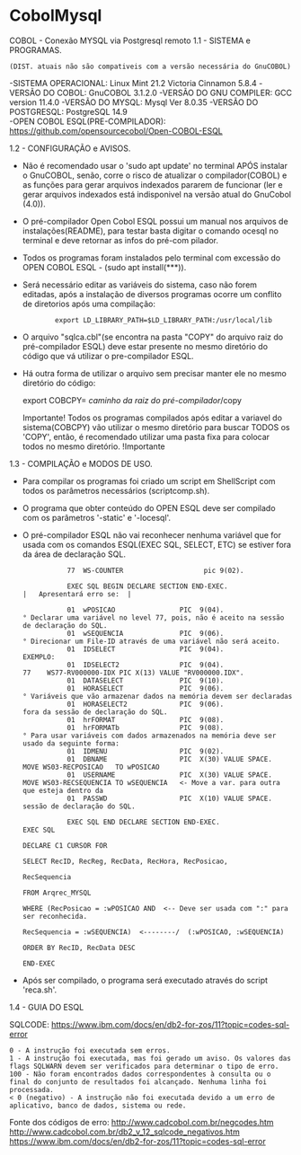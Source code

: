# CobolMysql
COBOL - Conexão MYSQL via Postgresql remoto
1.1 - SISTEMA e PROGRAMAS.
    
    (DIST. atuais não são compativeis com a versão necessária do GnuCOBOL)

  -SISTEMA OPERACIONAL: Linux Mint 21.2 Victoria Cinnamon 5.8.4 
  -VERSÃO DO COBOL: GnuCOBOL 3.1.2.0
  -VERSÃO DO GNU COMPILER: GCC version 11.4.0
  -VERSÃO DO MYSQL: Mysql  Ver 8.0.35
  -VERSÃO DO POSTGRESQL: PostgreSQL 14.9    
  -OPEN COBOL ESQL(PRE-COMPILADOR): https://github.com/opensourcecobol/Open-COBOL-ESQL



1.2 - CONFIGURAÇÃO e AVISOS.

 -  Não é recomendado usar o 'sudo apt update' no terminal APÓS instalar o GnuCOBOL, senão, corre o risco de atualizar o compilador(COBOL) e as funções para gerar arquivos indexados
    pararem de funcionar (ler e gerar arquivos indexados está indisponivel na versão atual do GnuCobol (4.0)).    
 -  O pré-compilador Open Cobol ESQL possui um manual nos arquivos de instalações(README), para testar basta digitar o comando ocesql no terminal e deve retornar as infos do pré-com
    pilador.  
 -  Todos os programas foram instalados pelo terminal com excessão do OPEN COBOL ESQL - (sudo apt install(***)).

 -  Será necessário editar as variáveis do sistema, caso não forem editadas, após a instalação de diversos programas ocorre um conflito de diretorios após uma compilação:

                                                                      
                export LD_LIBRARY_PATH=$LD_LIBRARY_PATH:/usr/local/lib
               

    
 -  O arquivo "sqlca.cbl"(se encontra na pasta "COPY" do arquivo raiz do pré-compilador ESQL) deve estar presente no mesmo diretório do código que vá utilizar o pre-compilador ESQL.
 -  Há outra forma de utilizar o arquivo sem precisar manter ele no mesmo diretório do código:

     export COBCPY= *caminho da raiz do pré-compilador*/copy
                
    Importante!
            Todos os programas compilados após editar a variavel do sistema(COBCPY) vão utilizar 
            o mesmo diretório para buscar TODOS os 'COPY', então, é recomendado utilizar uma pasta
            fixa para colocar todos no mesmo diretório.
    !Importante






1.3 - COMPILAÇÃO e MODOS DE USO. 

 -  Para compilar os programas foi criado um script em ShellScript com todos os parâmetros necessários (scriptcomp.sh).
 -  O programa que obter conteúdo do OPEN ESQL deve ser compilado com os parâmetros '-static' e '-locesql'.

 -  O pré-compilador ESQL não vai reconhecer nenhuma variável que for usada com os comandos ESQL(EXEC SQL, SELECT, ETC) se estiver fora da área de declaração SQL.  
                                                                                                
                   77  WS-COUNTER                    pic 9(02).                              
                   
                   EXEC SQL BEGIN DECLARE SECTION END-EXEC.                                         |   Apresentará erro se:  |

                   01  wPOSICAO                PIC  9(04).                        ° Declarar uma variável no level 77, pois, não é aceito na sessão de declaração do SQL.                       
                   01  wSEQUENCIA              PIC  9(06).                        ° Direcionar um File-ID através de uma variável não será aceito.
                   01  IDSELECT                PIC  9(04).                          EXEMPLO:
                   01  IDSELECT2               PIC  9(04).                                  77    WS77-RV000000-IDX PIC X(13) VALUE "RV000000.IDX".                             
                   01  DATASELECT              PIC  9(10).                          
                   01  HORASELECT              PIC  9(06).                        ° Variáveis que vão armazenar dados na memória devem ser declaradas 
                   01  HORASELECT2             PIC  9(06).                          fora da sessão de declaração do SQL.        
                   01  hrFORMAT                PIC  9(08).
                   01  hrFORMATb               PIC  9(08).                        ° Para usar variáveis com dados armazenados na memória deve ser usado da seguinte forma:
                   01  IDMENU                  PIC  9(02).                                                      
                   01  DBNAME                  PIC  X(30) VALUE SPACE.                       MOVE WS03-RECPOSICAO   TO wPOSICAO                                                    
                   01  USERNAME                PIC  X(30) VALUE SPACE.                       MOVE WS03-RECSEQUENCIA TO wSEQUENCIA   <- Move a var. para outra que esteja dentro da 
                   01  PASSWD                  PIC  X(10) VALUE SPACE.                                                                 sessão de declaração do SQL.
                    
                   EXEC SQL END DECLARE SECTION END-EXEC.                                     EXEC SQL                                               
                                                                                                   DECLARE C1 CURSOR FOR
                                                                                                   SELECT RecID, RecReg, RecData, RecHora, RecPosicao,
                                                                                                   RecSequencia
                                                                                                   FROM Arqrec_MYSQL
                                                                                                   WHERE (RecPosicao = :wPOSICAO AND  <-- Deve ser usada com ":" para ser reconhecida.
                                                                                                   RecSequencia = :wSEQUENCIA)  <--------/  (:wPOSICAO, :wSEQUENCIA)
                                                                                                   ORDER BY RecID, RecData DESC
                                                                                              END-EXEC
                    
 -  Após ser compilado, o programa será executado através do script 'reca.sh'.         



1.4 - GUIA DO ESQL

SQLCODE: https://www.ibm.com/docs/en/db2-for-zos/11?topic=codes-sql-error

    0 - A instrução foi executada sem erros.
    1 - A instrução foi executada, mas foi gerado um aviso. Os valores das flags SQLWARN devem ser verificados para determinar o tipo de erro.
    100 - Não foram encontrados dados correspondentes à consulta ou o final do conjunto de resultados foi alcançado. Nenhuma linha foi processada.
    < 0 (negativo) - A instrução não foi executada devido a um erro de aplicativo, banco de dados, sistema ou rede.

Fonte dos códigos de erro: http://www.cadcobol.com.br/negcodes.htm   
                           http://www.cadcobol.com.br/db2_v_12_sqlcode_negativos.htm 
                           https://www.ibm.com/docs/en/db2-for-zos/11?topic=codes-sql-error
    
